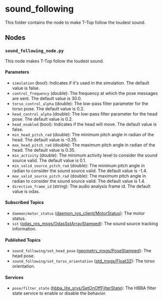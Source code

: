 # sound_following

This folder contains the node to make T-Top follow the loudest sound.

## Nodes

### `sound_following_node.py`

This node makes T-Top follow the loudest sound.

#### Parameters

- `simulation` (bool): Indicates if it's used in the simulation. The default value is false.
- `control_frequency` (double): The frequency at which the pose messages are sent. The default value is 30.0.
- `torso_control_alpha` (double): The low-pass filter parameter for the torso pose. The default value is 0.2.
- `head_control_alpha` (double): The low-pass filter parameter for the head pose. The default value is 0.2.
- `head_enabled` (bool): Indicates if the head will move. The default value is false.
- `min_head_pitch_rad` (double): The minimum pitch angle in radian of the head. The default value is -0.35.
- `max_head_pitch_rad` (double): The maximum pitch angle in radian of the head. The default value is 0.35.
- `min_activity` (double): The minimum activity level to consider the sound source valid. The default value is 0.1.
- `min_valid_source_pitch_rad` (double): The minimum pitch angle in radian to consider the sound source valid. The default value is -1.4.
- `max_valid_source_pitch_rad` (double): The maximum pitch angle in radian to consider the sound source valid. The default value is 1.4.
- `direction_frame_id` (string): The audio analysis frame id. The default value is odas.

#### Subscribed Topics

- `daemon/motor_status` ([daemon_ros_client/MotorStatus](../../daemon_ros_client/msg/MotorStatus.msg)): The motor status.
- `sst` ([odas_ros_msgs/OdasSstArrayStamped](https://github.com/introlab/odas_ros/blob/ros2/odas_ros_msgs/msg/OdasSstArrayStamped.msg)):
  The sound source tracking information.

#### Published Topics

- `sound_following/set_head_pose` ([geometry_msgs/PoseStamped](https://docs.ros.org/en/humble/p/geometry_msgs/interfaces/msg/PoseStamped.html)):
  The head pose.
- `sound_following/set_torso_orientation` ([std_msgs/Float32](https://docs.ros.org/en/humble/p/std_msgs/interfaces/msg/Float32.html)): The
  torso orientation.

#### Services

- `pose/filter_state` ([hbba_lite_srvs/SetOnOffFilterState](../../utils/hbba_lite/hbba_lite_srvs/srv/SetOnOffFilterState.srv)): The HBBA filter
  state service to enable or disable the behavior.
